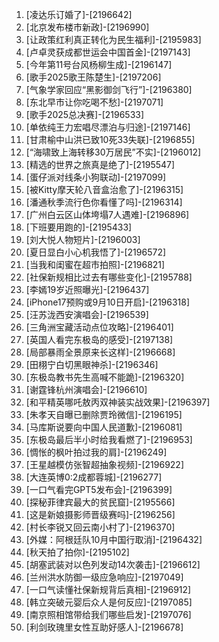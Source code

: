 
1. [凌达乐订婚了]-[2196642]
1. [北京发布楼市新政]-[2196990]
1. [让政策红利真正转化为民生福利]-[2195983]
1. [卢卓灵获成都世运会中国首金]-[2197143]
1. [今年第11号台风杨柳生成]-[2196147]
1. [歌手2025歌王陈楚生]-[2197206]
1. [气象学家回应“黑影御剑飞行”]-[2196380]
1. [东北早市让你吃喝不愁]-[2197071]
1. [歌手2025总决赛]-[2196533]
1. [单依纯王力宏唱尽漂泊与归途]-[2197146]
1. [甘肃榆中山洪已致10死33失联]-[2196855]
1. [“海啸致上海转移30万居民”不实]-[2196012]
1. [精选的世界之旅真是绝了]-[2195547]
1. [蛋仔派对线条小狗联动]-[2197099]
1. [被Kitty摩天轮八音盒治愈了]-[2196315]
1. [潘通秋季流行色你看懂了吗]-[2196314]
1. [广州白云区山体垮塌7人遇难]-[2196896]
1. [下班要用跑的]-[2195433]
1. [刘大悦人物短片]-[2196003]
1. [夏日显白小心机我悟了]-[2196572]
1. [当我和闺蜜在超市拍照]-[2196821]
1. [社保新规相比过去有哪些变化]-[2195788]
1. [李嫣19岁近照曝光]-[2196437]
1. [iPhone17预购或9月10日开启]-[2196318]
1. [汪苏泷西安演唱会]-[2196539]
1. [三角洲宝藏活动点位攻略]-[2196401]
1. [英国人看完东极岛的感受]-[2197138]
1. [局部暴雨全景原来长这样]-[2196668]
1. [田栩宁白切黑眼神杀]-[2196346]
1. [东极岛教书先生高喊不能跪]-[2196320]
1. [谢霆锋杭州演唱会]-[2196610]
1. [和平精英哪吒敖丙双神装实战效果]-[2196397]
1. [朱孝天自曝已删除贾玲微信]-[2196195]
1. [马库斯说要向中国人民道歉]-[2196081]
1. [东极岛最后半小时给我看燃了]-[2196953]
1. [惆怅的枫叶拍过我的肩]-[2196249]
1. [王星越模仿张智超抽象视频]-[2196922]
1. [大连英博0:2成都蓉城]-[2196277]
1. [一口气看完GPT5发布会]-[2196399]
1. [探秘菲律宾最大的贫民窟]-[2195566]
1. [这是新娘摄影师晋级赛吗]-[2196256]
1. [村长李锐又回云南小村了]-[2196370]
1. [外媒：阿根廷队10月中国行取消]-[2196432]
1. [秋天拍了拍你]-[2195102]
1. [胡塞武装对以色列发动14次袭击]-[2196612]
1. [兰州洪水防御一级应急响应]-[2197049]
1. [一口气读懂社保新规背后真相]-[2196912]
1. [韩立突破元婴后众人是何反应]-[2197085]
1. [南京照相馆带给我们哪些启发]-[2197076]
1. [利剑玫瑰里女性互助好感人]-[2196678]